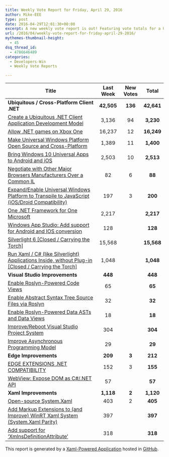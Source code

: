```yaml
---
title: Weekly Vote Report for Friday, April 29, 2016
author: Mike-EEE
type: post
date: 2016-04-29T12:01:30+00:00
excerpt: A new weekly vote report is out! Featuring vote totals for a Ubiquitous / Cross-Platform Client .NET (+136 New/42,641 Total), Visual Studio Improvements (+0 New/448 Total), Edge Improvements (+3 New/212 Total), and Xaml Improvements (+2 New/1,120 Total).
url: /2016/04/weekly-vote-report-for-friday-april-29-2016/
mythemes-thumbnail-height:
  - 45
dsq_thread_id:
  - 4786646489
categories:
  - Developers-Win
  - Weekly Vote Reports

---
```

| Title                                                                                                     | Last Week  |      <span class="new">New Votes</span>       |   Total    |
| --------------------------------------------------------------------------------------------------------- |:----------:|:---------------------------------------------:|:----------:|
| **Ubiquitous / Cross-Platform Client .NET**                                                               | **42,505** | <span class="new"><strong>136</strong></span> | **42,641** |
| [Create a Ubiquitous .NET Client Application Development Model][1]                                        |   3,136    |          <span class="new">94</span>          | **3,230**  |
| [Allow .NET games on Xbox One][2]                                                                         |   16,237   |          <span class="new">12</span>          | **16,249** |
| [Make Universal Windows Platform Open Source and Cross-Platform][3]                                       |   1,389    |          <span class="new">11</span>          | **1,400**  |
| [Bring Windows 10 Universal Apps to Android and iOS][4]                                                   |   2,503    |          <span class="new">10</span>          | **2,513**  |
| [Negotiate with Other Major Browsers Manufacturers Over a Common IL][5]                                   |     82     |          <span class="new">6</span>           |   **88**   |
| [Expand/Enable Universal Windows Platform to Transpile to JavaScript (iOS/Droid Compatibility)][6]        |    197     |          <span class="new">3</span>           |  **200**   |
| [One .NET Framework for One Microsoft][7]                                                                 |   2,217    |           <span class="new"></span>           | **2,217**  |
| [Windows App Studio: Add support for Android and IOS conversion][8]                                       |    128     |           <span class="new"></span>           |  **128**   |
| [Silverlight 6 [Closed / Carrying the Torch]][9]                                                          |   15,568   |           <span class="new"></span>           | **15,568** |
| [Run Xaml / C# (like Silverlight) Applications Inside, without Plug-in [Closed / Carrying the Torch]][10] |   1,048    |           <span class="new"></span>           | **1,048**  |
| **Visual Studio Improvements**                                                                            |  **448**   |  <span class="new"><strong></strong></span>   |  **448**   |
| [Enable Roslyn-Powered Code Views][11]                                                                    |     65     |           <span class="new"></span>           |   **65**   |
| [Enable Abstract Syntax Tree Source Files via Roslyn][12]                                                 |     32     |           <span class="new"></span>           |   **32**   |
| [Enable Roslyn-Powered Data ASTs and Data Views][13]                                                      |     18     |           <span class="new"></span>           |   **18**   |
| [Improve/Reboot Visual Studio Project System][14]                                                         |    304     |           <span class="new"></span>           |  **304**   |
| [Improve Asynchronous Programming Model][15]                                                              |     29     |           <span class="new"></span>           |   **29**   |
| **Edge Improvements**                                                                                     |  **209**   |  <span class="new"><strong>3</strong></span>  |  **212**   |
| [EDGE EXTENSIONS .NET COMPATIBILITY][16]                                                                  |    152     |          <span class="new">3</span>           |  **155**   |
| [WebView: Expose DOM as C#/.NET API][17]                                                                  |     57     |           <span class="new"></span>           |   **57**   |
| **Xaml Improvements**                                                                                     | **1,118**  |  <span class="new"><strong>2</strong></span>  | **1,120**  |
| [Open-source System.Xaml][18]                                                                             |    403     |          <span class="new">2</span>           |  **405**   |
| [Add Markup Extensions to (and Improve) WinRT Xaml System (System.Xaml Parity)][19]                       |    397     |           <span class="new"></span>           |  **397**   |
| [Add support for &#8216;XmlnsDefinitionAttribute&#8217;][20]                                              |    318     |           <span class="new"></span>           |  **318**   |

This report is generated by a [Xaml-Powered Application][21] hosted in [GitHub][22].

 [1]: http://visualstudio.uservoice.com/forums/121579-visual-studio/suggestions/10027638-create-a-ubiquitous-net-client-application-develo
 [2]: https://visualstudio.uservoice.com/forums/121579-visual-studio-2015/suggestions/4233646-allow-net-games-on-xbox-one
 [3]: https://wpdev.uservoice.com/forums/110705-dev-platform/suggestions/7989744-make-universal-windows-platform-open-source-and-cr
 [4]: https://visualstudio.uservoice.com/forums/121579-visual-studio-2015/suggestions/8912350-bring-windows-10-universal-apps-to-android-and-ios
 [5]: https://wpdev.uservoice.com/forums/257854-microsoft-edge-developer/suggestions/11392869-negociate-with-other-major-browsers-maufacturers-o
 [6]: https://wpdev.uservoice.com/forums/110705-dev-platform/suggestions/7897380-expand-enable-universal-windows-platform-to-transp
 [7]: http://visualstudio.uservoice.com/forums/121579-visual-studio-2015/suggestions/4249140-one-net-framework-for-one-microsoft
 [8]: https://wpdev.uservoice.com/forums/216486-windows-app-studio/suggestions/9550647-add-support-for-andriod-and-ios-conversion
 [9]: http://visualstudio.uservoice.com/forums/121579-visual-studio/suggestions/3556619-silverlight-6
 [10]: https://wpdev.uservoice.com/forums/257854-microsoft-edge-developer/suggestions/8022150-run-xaml-c-like-silverlight-applications-ins
 [11]: http://visualstudio.uservoice.com/forums/121579-visual-studio/suggestions/10020390-enable-roslyn-powered-code-views
 [12]: http://visualstudio.uservoice.com/forums/121579-visual-studio-2015/suggestions/7066885-enable-abstract-syntax-tree-source-files-via-rosly
 [13]: http://visualstudio.uservoice.com/forums/121579-visual-studio/suggestions/10020525-enable-roslyn-powered-data-asts-and-data-views
 [14]: http://visualstudio.uservoice.com/forums/121579-visual-studio/suggestions/9347001-improve-reboot-visual-studio-project-system
 [15]: http://visualstudio.uservoice.com/forums/121579-visual-studio/suggestions/9126493-improve-asynchronous-programming-model
 [16]: https://wpdev.uservoice.com/forums/257854-microsoft-edge-developer/suggestions/9467958-edge-extensions-net-compatibility
 [17]: https://wpdev.uservoice.com/forums/110705-dev-platform/suggestions/9126583-webview-expose-dom-as-c-net-api
 [18]: http://visualstudio.uservoice.com/forums/121579-visual-studio-2015/suggestions/11234259-open-source-system-xaml
 [19]: https://wpdev.uservoice.com/forums/110705-dev-platform/suggestions/7232264-add-markup-extensions-to-and-improve-winrt-xaml
 [20]: https://wpdev.uservoice.com/forums/110705-universal-windows-platform/suggestions/9523650-add-support-for-xmlnsdefinitionattribute
 [21]: https://imgflip.com/i/h6ho2
 [22]: https://github.com/DevelopersWin/VoteReporter